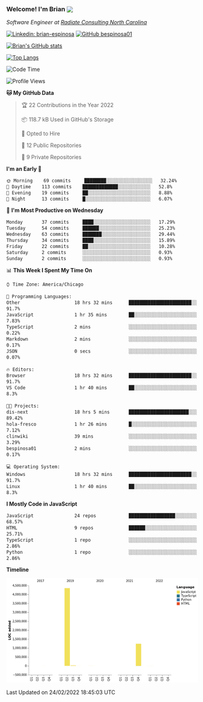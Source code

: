###  Welcome! I'm Brian <a href="URL_REDIRECT" target="blank"><img align="center" src="https://cdn-icons.flaticon.com/png/512/4260/premium/4260895.png?token=exp=1645592500~hmac=d09f223942776c07cbebafff5c9ea1bd" height="45" /></a> </h2>
<p><em>Software Engineer at <a href="https://www.radiateconsulting.coop/north-carolina-tech-coop">Radiate Consulting North Carolina</a>
<!-- </br>Developer Consultant at <a href="https://codethedream.org/">Code The Dream</a> -->
</em></p>


[![Linkedin: brian-espinosa](https://img.shields.io/badge/-brian--espinosa-blue?style=flat-square&logo=Linkedin&logoColor=white&link=https://www.linkedin.com/in/brian-espinosa/)](https://www.linkedin.com/in/brian-espinosa/)
[![GitHub bespinosa01](https://img.shields.io/github/followers/bespinosa01?label=follow&style=social)](https://github.com/bespinosa01)

[![Brian's GitHub stats](https://github-readme-stats.vercel.app/api?username=bespinosa01&hide=stars,contribs&count_private=true&show_icons=true)](https://github.com/anuraghazra/github-readme-stats)

[![Top Langs](https://github-readme-stats.vercel.app/api/top-langs/?username=bespinosa01&layout=compact)](https://github.com/anuraghazra/github-readme-stats)

<!--START_SECTION:waka-->
![Code Time](http://img.shields.io/badge/Code%20Time-24%20hrs%207%20mins-blue)

![Profile Views](http://img.shields.io/badge/Profile%20Views-75-blue)

**🐱 My GitHub Data** 

> 🏆 22 Contributions in the Year 2022
 > 
> 📦 118.7 kB Used in GitHub's Storage 
 > 
> 💼 Opted to Hire
 > 
> 📜 12 Public Repositories 
 > 
> 🔑 9 Private Repositories  
 > 
**I'm an Early 🐤** 

```text
🌞 Morning    69 commits     ████████░░░░░░░░░░░░░░░░░   32.24% 
🌆 Daytime    113 commits    █████████████░░░░░░░░░░░░   52.8% 
🌃 Evening    19 commits     ██░░░░░░░░░░░░░░░░░░░░░░░   8.88% 
🌙 Night      13 commits     █░░░░░░░░░░░░░░░░░░░░░░░░   6.07%

```
📅 **I'm Most Productive on Wednesday** 

```text
Monday       37 commits     ████░░░░░░░░░░░░░░░░░░░░░   17.29% 
Tuesday      54 commits     ██████░░░░░░░░░░░░░░░░░░░   25.23% 
Wednesday    63 commits     ███████░░░░░░░░░░░░░░░░░░   29.44% 
Thursday     34 commits     ████░░░░░░░░░░░░░░░░░░░░░   15.89% 
Friday       22 commits     ██░░░░░░░░░░░░░░░░░░░░░░░   10.28% 
Saturday     2 commits      ░░░░░░░░░░░░░░░░░░░░░░░░░   0.93% 
Sunday       2 commits      ░░░░░░░░░░░░░░░░░░░░░░░░░   0.93%

```


📊 **This Week I Spent My Time On** 

```text
⌚︎ Time Zone: America/Chicago

💬 Programming Languages: 
Other                    18 hrs 32 mins      ███████████████████████░░   91.7% 
JavaScript               1 hr 35 mins        ██░░░░░░░░░░░░░░░░░░░░░░░   7.83% 
TypeScript               2 mins              ░░░░░░░░░░░░░░░░░░░░░░░░░   0.22% 
Markdown                 2 mins              ░░░░░░░░░░░░░░░░░░░░░░░░░   0.17% 
JSON                     0 secs              ░░░░░░░░░░░░░░░░░░░░░░░░░   0.07%

🔥 Editors: 
Browser                  18 hrs 32 mins      ███████████████████████░░   91.7% 
VS Code                  1 hr 40 mins        ██░░░░░░░░░░░░░░░░░░░░░░░   8.3%

🐱‍💻 Projects: 
dis-next                 18 hrs 5 mins       ██████████████████████░░░   89.42% 
hola-fresco              1 hr 26 mins        █░░░░░░░░░░░░░░░░░░░░░░░░   7.12% 
clinwiki                 39 mins             ░░░░░░░░░░░░░░░░░░░░░░░░░   3.29% 
bespinosa01              2 mins              ░░░░░░░░░░░░░░░░░░░░░░░░░   0.17%

💻 Operating System: 
Windows                  18 hrs 32 mins      ███████████████████████░░   91.7% 
Linux                    1 hr 40 mins        ██░░░░░░░░░░░░░░░░░░░░░░░   8.3%

```

**I Mostly Code in JavaScript** 

```text
JavaScript               24 repos            █████████████████░░░░░░░░   68.57% 
HTML                     9 repos             ██████░░░░░░░░░░░░░░░░░░░   25.71% 
TypeScript               1 repo              ░░░░░░░░░░░░░░░░░░░░░░░░░   2.86% 
Python                   1 repo              ░░░░░░░░░░░░░░░░░░░░░░░░░   2.86%

```


**Timeline**

![Chart not found](https://raw.githubusercontent.com/bespinosa01/bespinosa01/main/charts/bar_graph.png) 


 Last Updated on 24/02/2022 18:45:03 UTC
<!--END_SECTION:waka-->


<!--
**bespinosa01/bespinosa01** is a ✨ _special_ ✨ repository because its `README.md` (this file) appears on your GitHub profile.

Here are some ideas to get you started:

- 🔭 I’m currently working on ...
- 🌱 I’m currently learning ...
- 👯 I’m looking to collaborate on ...
- 🤔 I’m looking for help with ...
- 💬 Ask me about ...
- 📫 How to reach me: ...
- 😄 Pronouns: ...
- ⚡ Fun fact: ...
-->
